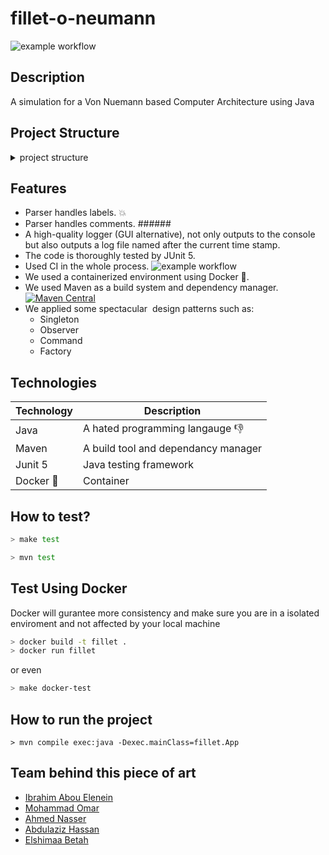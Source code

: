# fillet-o-neumann
![example workflow](https://github.com/ShimaaBetah/fillet-o-neumann/actions/workflows/maven.yml/badge.svg)


## Description
A simulation for a Von Nuemann based Computer Architecture using Java

## Project Structure
<details>

 <summary> project structure </summary>
 
 ```
  .
 ├── Dockerfile
 ├── Makefile
 ├── pom.xml
 ├── README.md
 ├── run.sh
 ├── src
 │  ├── main
 │  │  ├── java
 │  │  │  └── fillet
 │  │  │     ├── App.java
 │  │  │     ├── exceptions
 │  │  │     │  ├── AddressOutOfRangeException.java
 │  │  │     │  ├── InvalidInstructionException.java
 │  │  │     │  ├── InvalidRegisterException.java
 │  │  │     │  └── InvalidRegisterNumberException.java
 │  │  │     ├── instructions
 │  │  │     │  ├── HaltInstruction.java
 │  │  │     │  ├── ImmediateInstruction.java
 │  │  │     │  ├── Instruction.java
 │  │  │     │  ├── InstructionFactory.java
 │  │  │     │  ├── InstructionType.java
 │  │  │     │  ├── JumpInstruction.java
 │  │  │     │  └── RegisterInstruction.java
 │  │  │     ├── logger
 │  │  │     │  ├── destinations
 │  │  │     │  │  ├── ConsoleLogger.java
 │  │  │     │  │  ├── FileLogger.java
 │  │  │     │  │  └── LogObserver.java
 │  │  │     │  ├── Logger.java
 │  │  │     │  ├── LogSubject.java
 │  │  │     │  ├── outputs
 │  │  │     │  │  ├── run-02-06-2022-15-04-37.log
 │  │  │     │  │  ├── run-02-06-2022-23-11-07.log
 │  │  │     │  │  ├── run-02-06-2022-23-11-36.log
 │  │  │     │  │  ├── run-02-06-2022-23-53-15.log
 │  │  │     │  │  └── run-04-06-2022-11-47-52.log
 │  │  │     │  └── services
 │  │  │     │     ├── ColorStringService.java
 │  │  │     │     ├── CreateLogFileService.java
 │  │  │     │     ├── GenerateTableService.java
 │  │  │     │     ├── InitLoggerService.java
 │  │  │     │     ├── LogEntityService.java
 │  │  │     │     └── SegmentType.java
 │  │  │     ├── memory
 │  │  │     │  ├── MainMemory.java
 │  │  │     │  └── RegisterFile.java
 │  │  │     ├── operations
 │  │  │     │  ├── haltoperations
 │  │  │     │  │  ├── Halt.java
 │  │  │     │  │  ├── HaltOperation.java
 │  │  │     │  │  └── HaltOperationFactory.java
 │  │  │     │  ├── immediateoperations
 │  │  │     │  │  ├── ImmediateOperation.java
 │  │  │     │  │  ├── ImmediateOperationFactory.java
 │  │  │     │  │  ├── JumpIfEqual.java
 │  │  │     │  │  ├── MoveImmediate.java
 │  │  │     │  │  ├── MoveToMemory.java
 │  │  │     │  │  ├── MoveToRegister.java
 │  │  │     │  │  └── XORImmediate.java
 │  │  │     │  ├── jumpoperations
 │  │  │     │  │  ├── Jump.java
 │  │  │     │  │  ├── JumpOperation.java
 │  │  │     │  │  └── JumpOperationFactory.java
 │  │  │     │  ├── Operation.java
 │  │  │     │  ├── OperationFactory.java
 │  │  │     │  ├── OperationType.java
 │  │  │     │  └── registeroperations
 │  │  │     │     ├── Add.java
 │  │  │     │     ├── And.java
 │  │  │     │     ├── LogicalShiftLeft.java
 │  │  │     │     ├── LogicalShiftRight.java
 │  │  │     │     ├── Multiply.java
 │  │  │     │     ├── RegisterOperation.java
 │  │  │     │     ├── RegisterOperationFactory.java
 │  │  │     │     └── Sub.java
 │  │  │     ├── programs
 │  │  │     │  ├── caProgram.txt
 │  │  │     │  ├── empty-file.txt
 │  │  │     │  ├── final-isA.txt
 │  │  │     │  ├── negative-jump.txt
 │  │  │     │  ├── program1.txt
 │  │  │     │  ├── spicy-iprogram.txt
 │  │  │     │  ├── spicy-jprogram.txt
 │  │  │     │  ├── spicy-rprogram.txt
 │  │  │     │  └── test-sum.txt
 │  │  │     ├── signals
 │  │  │     │  └── Signals.java
 │  │  │     └── utils
 │  │  │        ├── Binary.java
 │  │  │        ├── Decoder.java
 │  │  │        ├── Parser.java
 │  │  │        ├── Path.java
 │  │  │        └── Program.java
 │  │  └── resources
 │  └── test
 │     └── java
 │        └── tests
 │           ├── DecoderTest.java
 │           ├── ImmediateInstructionTest.java
 │           ├── InstructionFactoryTest.java
 │           ├── JumpInstructionTest.java
 │           ├── MainMemoryTest.java
 │           ├── ParserTest.java
 │           ├── RegisterFileTest.java
 │           └── RegisterInstructionTest.java
 └── target
```
  
</details>

## Features
- Parser handles labels. :boom:
- Parser handles comments.  ######
- A high-quality logger (GUI alternative), not only outputs to the console but also outputs a log file named after the current time stamp.
- The code is thoroughly tested by JUnit 5.
- Used CI in the whole process. ![example workflow](https://github.com/ShimaaBetah/fillet-o-neumann/actions/workflows/maven.yml/badge.svg)
- We used a containerized environment using Docker :whale:. 
- We used Maven as a build system and dependency manager.  [![Maven Central](https://maven-badges.herokuapp.com/maven-central/cz.jirutka.rsql/rsql-parser/badge.svg?style=plastic)](https://maven-badges.herokuapp.com/maven-central/cz.jirutka.rsql/rsql-parser)
- We applied some spectacular  design patterns such as: 
	- Singleton 
	- Observer
	- Command 
	- Factory

## Technologies

| Technology | Description |
| ---------  | ---------   |
| Java       | A hated programming langauge :thumbsdown:|
| Maven      | A build tool and dependancy manager|
| Junit 5    | Java testing framework|
| Docker :whale:    | Container | 


## How to test?

```bash
> make test

> mvn test
```


## Test Using Docker 

Docker will gurantee more consistency and make sure you are in a isolated enviroment and not affected by your local machine

 ```bash
 > docker build -t fillet . 
 > docker run fillet                                                                                                                                       
 ```

or even

```bash
> make docker-test
```


## How to run the project 

```
> mvn compile exec:java -Dexec.mainClass=fillet.App
```

## Team behind this piece of art

- [Ibrahim Abou Elenein](https://github.com/aboueleyes)
- [Mohammad Omar](https://github.com/MohammadOTaha)
- [Ahmed Nasser](https://github.com/AhmedNasserG)
- [Abdulaziz Hassan](https://github.com/Abdulaziz-Hassan)
- [Elshimaa Betah](https://github.com/ShimaaBetah)

